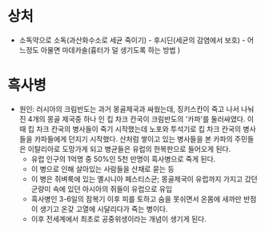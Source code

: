 # 상처
* 소독약으로 소독(과산화수소로 세균 죽이기) - 후시딘(세균의 감염에서 보호) - 어느정도 아물면 마데카솔(흉터가 덜 생기도록 하는 방법 )

# 흑사병
* 원인: 러시아의 크림반도는 과거 몽골제국과 싸웠는데, 징키스칸이 죽고 나서 나눠진 4개의 몽골 제국중 하나 인 킵 차크 칸국이 크림반도의 '카파'를 둘러싸였다. 이 때 킵 차크 칸국의 병사들이 죽기 시작했는데 노포와 투석기로 킵 차크 칸국의 병사들을 카파들에게 던지기 시작했다. 산처럼 쌓이고 있는 병사들을 본 카파의 주민들은 이탈리아로 도망가게 되고 병균들은 유럽의 한복판으로 들어오게 된다.
	* 유럽 인구의 1억명 중 50%인 5천 만명이 흑사병으로 죽게 된다.
	* 이 병으로 인해 살아있는 사람들을 산채로 묻는 등 
	* 이 병은 쥐벼룩에 있는 옐시니아 페스티스균; 몽골제국이 유럽까지 가지고 갔던 군량미 속에 있던 아시아의 쥐들이 유럽으로 유입
	* 흑사병인 3-6일의 잠복기 이후 피를 토하고 숨을 못쉬면서 온몸에 새까만 반점이 생기고 온갖 고열에 시달리다가 죽는 병이다.
	* 이후 전세계에서 최초로 공중위생이라는 개념이 생기게 된다.